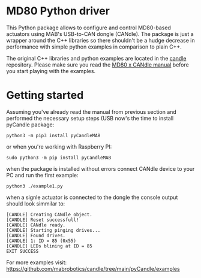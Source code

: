 # MD80 Python driver
This Python package allows to configure and control MD80-based actuators using MAB's USB-to-CAN dongle (CANdle). The package is just a wrapper around the C++ libraries so there shouldn't be a hudge decrease in performance with simple python examples in comparison to plain C++.

The original C++ libraries and python examples are located in the [candle](https://github.com/mabrobotics/candle) repository. Please make sure you read the [MD80 x CANdle manual](https://www.mabrobotics.pl/servos) before you start playing with the examples. 

# Getting started

Assuming you've already read the manual from previous section and performed the necessary setup steps (USB now's the time to install pyCandle package:

```python3 -m pip3 install pyCandleMAB```

or when you're working with Raspberry PI:

```sudo python3 -m pip install pyCandleMAB```

when the package is installed without errors connect CANdle device to your PC and run the first example:

```python3 ./example1.py```

when a signle actuator is connected to the dongle the console output should look simmilar to:

```[CANDLE] CANdle library version: v3.0
[CANDLE] Creating CANdle object.
[CANDLE] Reset successfull!
[CANDLE] CANdle ready.
[CANDLE] Starting pinging drives...
[CANDLE] Found drives.
[CANDLE] 1: ID = 85 (0x55)
[CANDLE] LEDs blining at ID = 85
EXIT SUCCESS
```
For more examples visit: https://github.com/mabrobotics/candle/tree/main/pyCandle/examples